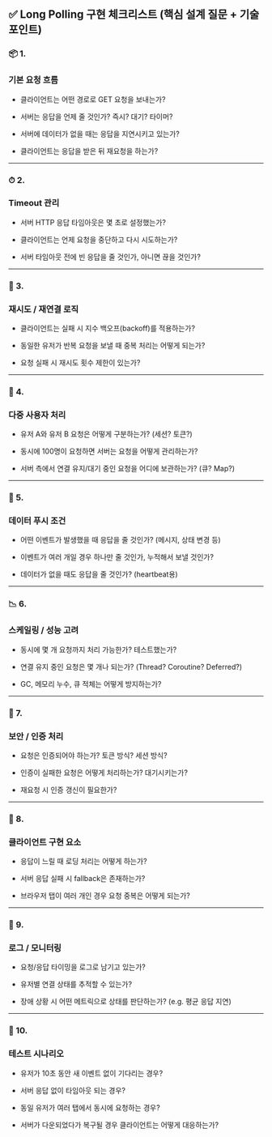 ## ✅ Long Polling 구현 체크리스트 (핵심 설계 질문 + 기술 포인트)


### 📦 1. 

### **기본 요청 흐름**

- 클라이언트는 어떤 경로로 GET 요청을 보내는가?
    
- 서버는 응답을 언제 줄 것인가? 즉시? 대기? 타이머?
    
- 서버에 데이터가 없을 때는 응답을 지연시키고 있는가?
    
- 클라이언트는 응답을 받은 뒤 재요청을 하는가?
    

---

### **⏱ 2.** 

### **Timeout 관리**

- 서버 HTTP 응답 타임아웃은 몇 초로 설정했는가?
    
- 클라이언트는 언제 요청을 중단하고 다시 시도하는가?
    
- 서버 타임아웃 전에 빈 응답을 줄 것인가, 아니면 끊을 것인가?
    

---

### **🔁 3.** 

### **재시도 / 재연결 로직**

- 클라이언트는 실패 시 지수 백오프(backoff)를 적용하는가?
    
- 동일한 유저가 반복 요청을 보낼 때 중복 처리는 어떻게 되는가?
    
- 요청 실패 시 재시도 횟수 제한이 있는가?
    

---

### **👥 4.** 

### **다중 사용자 처리**

- 유저 A와 유저 B 요청은 어떻게 구분하는가? (세션? 토큰?)
    
- 동시에 100명이 요청하면 서버는 요청을 어떻게 관리하는가?
    
- 서버 측에서 연결 유지/대기 중인 요청을 어디에 보관하는가? (큐? Map?)
    

---

### **🧠 5.** 

### **데이터 푸시 조건**

- 어떤 이벤트가 발생했을 때 응답을 줄 것인가? (메시지, 상태 변경 등)
    
- 이벤트가 여러 개일 경우 하나만 줄 것인가, 누적해서 보낼 것인가?
    
- 데이터가 없을 때도 응답을 줄 것인가? (heartbeat용)
    

---

### **📉 6.** 

### **스케일링 / 성능 고려**

- 동시에 몇 개 요청까지 처리 가능한가? 테스트했는가?
    
- 연결 유지 중인 요청은 몇 개나 되는가? (Thread? Coroutine? Deferred?)
    
- GC, 메모리 누수, 큐 적체는 어떻게 방지하는가?
    

---

### **🔐 7.** 

### **보안 / 인증 처리**

- 요청은 인증되어야 하는가? 토큰 방식? 세션 방식?
    
- 인증이 실패한 요청은 어떻게 처리하는가? 대기시키는가?
    
- 재요청 시 인증 갱신이 필요한가?
    

---

### **📲 8.** 

### **클라이언트 구현 요소**

- 응답이 느릴 때 로딩 처리는 어떻게 하는가?
    
- 서버 응답 실패 시 fallback은 존재하는가?
    
- 브라우저 탭이 여러 개인 경우 요청 중복은 어떻게 되는가?
    

---

### **📄 9.** 

### **로그 / 모니터링**

- 요청/응답 타이밍을 로그로 남기고 있는가?
    
- 유저별 연결 상태를 추적할 수 있는가?
    
- 장애 상황 시 어떤 메트릭으로 상태를 판단하는가? (e.g. 평균 응답 지연)
    

---

### **🧪 10.** 

### **테스트 시나리오**

- 유저가 10초 동안 새 이벤트 없이 기다리는 경우?
    
- 서버 응답 없이 타임아웃 되는 경우?
    
- 동일 유저가 여러 탭에서 동시에 요청하는 경우?
    
- 서버가 다운되었다가 복구될 경우 클라이언트는 어떻게 대응하는가?
